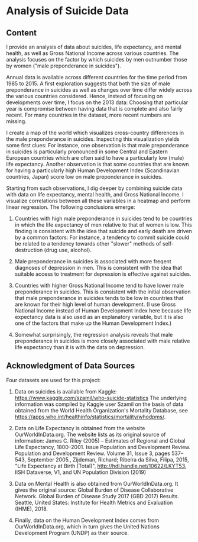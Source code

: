 # Analysis of Suicide Data

## Content

I provide an analysis of data about suicides, life expectancy, and mental health, as well as Gross National Income across various countries. The analysis focuses on the factor by which suicides by men outnumber those by women ("male preponderance in suicides").

Annual data is available across different countries for the time period from 1985 to 2015. A first exploration suggests that both the size of male preponderance in suicides as well as changes over time differ widely across the various countries considered. Hence, instead of focusing on developments over time, I focus on the 2013 data: Choosing that particular year is compromise between having data that is complete and also fairly recent. For many countries in the dataset, more recent numbers are missing.

I create a map of the world which visualizes cross-country differences in the male preponderance in suicides. Inspecting this visualization yields some first clues: For instance, one observation is that male preponderance in suicides is particularly pronounced in some Central and Eastern European countries which are often said to have a particularly low (male) life expectancy. Another observation is that some countries that are known for having a particularly high Human Development Index (Scandinavian countries, Japan) score low on male preponderance in suicides. 

Starting from such observations, I dig deeper by combining suicide data with data on life expectancy, mental health, and Gross National Income. I visualize correlations between all these variables in a heatmap and perform linear regression. The following conclusions emerge:

1. Countries with high male preponderance in suicides tend to be countries in which the life expectancy of men relative to that of women is low. This finding is consistent with the idea that suicide and early death are driven by a common factors: For instance, a tendency to commit suicide could be related to a tendency towards other "slower" methods of self-destruction (drug use, alcohol). 

2. Male preponderance in suicides is associated with more freqent diagnoses of depression in men. This is consistent with the idea that suitable access to treatment for depression is effective against suicides.

3. Countries with higher Gross National Income tend to have lower male preponderance in suicides. This is consistent with the initial observation that male preponderance in suicides tends to be low in countries that are known for their high level of human development. (I use Gross National Income instead of Human Development Index here because life expectancy data is also used as an explanatory variable, but it is also one of the factors that make up the Human Development Index.)

4. Somewhat surprisingly, the regression analysis reveals that male preponderance in suicides is more closely associated with male relative life expectancy than it is with the data on depression. 


## Acknowledgment of Data Sources

Four datasets are used for this project:

1) Data on suicides is available from Kaggle: https://www.kaggle.com/szamil/who-suicide-statistics The underlying information was compiled by Kaggle user Szamil on the basis of data obtained from the World Health Organization's Mortality Database, see https://apps.who.int/healthinfo/statistics/mortality/whodpms/.

2) Data on Life Expectancy is obtained from the website OurWorldInData.org. The website lists as its original source of information:
James C. Riley (2005) – Estimates of Regional and Global Life Expectancy, 1800–2001. Issue Population and Development Review. Population and Development Review. Volume 31, Issue 3, pages 537–543, September 2005., Zijdeman, Richard; Ribeira da Silva, Filipa, 2015, "Life Expectancy at Birth (Total)", http://hdl.handle.net/10622/LKYT53, IISH Dataverse, V1, and UN Population Division (2019)

3) Data on Mental Health is also obtained from OurWorldInData.org. It gives the original source:
Global Burden of Disease Collaborative Network. Global Burden of Disease Study 2017 (GBD 2017) Results. Seattle, United States: Institute for Health Metrics and Evaluation (IHME), 2018.

4) Finally, data on the Human Development Index comes from OurWorldInData.org, which in turn gives the United Nations Development Program (UNDP) as their source. 
